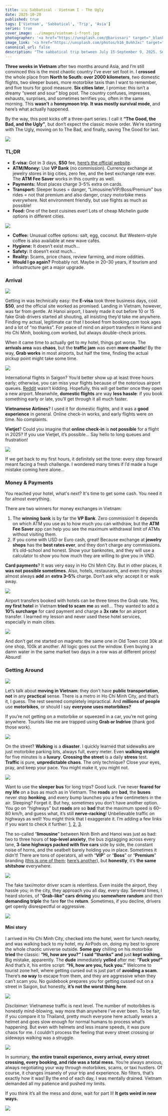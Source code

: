 ```yaml
---
title: 🇻🇳 Sabbatical - Vietnam I - The Ugly
date: 2025-10-20
published: true
tags: ['Vietnam', 'Sabbatical', 'Trip', 'Asia']
series: true
cover_image: ../images/vietnam-i-front.jpg
photographer: '<a href="https://unsplash.com/@barissari" target="_blank" rel="nofollow noopener noreferrer">me :)</a>'
image_link: '<a href="https://unsplash.com/photos/h16_8uhhJxc" target="_blank" rel="nofollow noopener noreferrer">Unsplash</a>'
canonical_url: false
description: "The sabbatical trip between July 15-September 9, 2025. Second country: traveling north to south in Vietnam."
---
```


**Three weeks in Vietnam** after two months around Asia, and I’m still convinced this is the most chaotic country I’ve ever set foot in. I **crossed** the whole place from **North to South: over 2000 kilometers**, two domestic flights, two sleeper buses, more motorbike taxis than I want to remember, and five tours for good measure. **Six cities later**, I promise: this isn’t a dreamy “sweet and sour” blog post. The country confuses, impresses, exhausts, surprises, and sometimes terrifies you, often in the same morning. This **wasn’t** a **honeymoon trip**. **It was mostly survival mode**, and here’s what actually happened.

By the way, this post kicks off a three-part series. I call it **“The Good, the Bad, and the Ugly”**, but don’t expect the classic movie order. We’re starting with The Ugly, moving on to The Bad, and finally, saving The Good for last.

![](https://cdn-images-1.medium.com/max/1200/1*PwdEYIJutHku-IiT4d63jA.jpeg)

### TL;DR

*   **E-visa:** Got in 3 days, **$50** fee, [here’s the official website](https://evisa.gov.vn/).
*   **ATM/Money:** Use **VP Bank** (no commission). Currency exchange at jewelry stores in big cities, zero fee, and the best exchange rate ever. The **ATM Fee Saver** works in this country as well.
*   **Payments:** Most places charge 3–5% extra on cards.
*   **Transport:** Sleeper buses = danger, “Limousine/VIP/Boss/Premium” bus rides = not that premium and also danger, crazy motorbike mess everywhere. Not environment friendly, but use flights as much as possible!
*   **Food:** One of the best cuisines ever! Lots of cheap Michelin guide options in different cities.

![](https://cdn-images-1.medium.com/max/800/1*Yxa_3HOz8ymrASaZIzGLGA.jpeg)

*   **Coffee:** Unusual coffee options: salt, egg, coconut. But Western-style coffee is also available at new wave cafés.
*   **Hygiene:** It doesn’t exist much...
*   **Safety:** It doesn’t exist much...
*   **Reality:** Scams, price chaos, review farming, and more oddities.
*   **Would I go again?** Probably not. Maybe in 20–30 years, if tourism and infrastructure get a major upgrade.

### Arrival

![](https://cdn-images-1.medium.com/max/1200/1*UXVeadWL1LmLjr6kGWNtVQ.jpeg)

Getting in was technically easy: the **E-visa** took three business days, cost **$50**, and the official site worked as promised. Landing in Vietnam, however, was far from gentle. At Hanoi airport, I barely made it out before 10 or 15 fake Grab drivers started all shouting, all insisting they’d take me anywhere. Finding my actual, legitimate car that I booked from booking.com took ages and a lot of “no thanks”. For peace of mind on airport transfers in Hanoi and Ho Chi Minh, booking.com worked, but always double-check prices.

When it came time to actually get to my hotel, things got worse. The **arrivals area** was **chaos**, but the **traffic jam** was even **more chaotic**! By the way, **Grab works** in most airports, but half the time, finding the actual pickup point might take some time.

![](https://cdn-images-1.medium.com/max/1200/1*WLNenKbac-HpCcxLey0c8Q.jpeg)

International flights in Saigon? You’d better show up at least three hours early; otherwise, you can miss your flights because of the notorious airport queues. [Reddit](https://www.reddit.com/r/VietNam/comments/1hzqixs/what_absolute_nonsense_is_saigon_airport/?utm_source=share&utm_medium=web3x&utm_name=web3xcss&utm_term=1&utm_content=share_button) wasn’t kidding. Hopefully, this will get better once they open a new airport. Meanwhile, **domestic flights** are way **less hassle**: if you book something early or late, you’ll get through it all much faster.

**Vietnamese Airlines**? I used it for domestic flights, and it was a **good experience** in general. Online check-in works, and early flights were on time. No complaints.

**Vietjet**? Could you imagine that **online check-in** is **not possible** for a flight in 2025? If you use Vietjet, it’s possible… Say hello to long queues and frustration!

![](https://cdn-images-1.medium.com/max/1200/1*wVaMHtOR5vci92oq_Jr8wA.jpeg)

If we get back to my first hours, it definitely set the tone: every step forward meant facing a fresh challenge. I wondered many times if I’d made a huge mistake coming here alone...

### Money & Payments

You reached your hotel, what's next? It's time to get some cash. You need it for almost everything.

There are two winners for money exchanges in Vietnam:

1.  The **winning** **bank** is by far the **VP Bank**. Zero commission! It depends on which ATM you use as to how much you can withdraw, but the **ATM Fee Saver** app can help you see the maximum withdrawal limit of ATMs without visiting them.
2.  If you come with USD or Euro cash, great! Because exchange at **jewelry shops** has the **best rates ever**, and they don’t charge any commissions. It’s old-school and honest. Show your banknotes, and they will use a calculator to show you how much they are willing to give you in VND.

**Card payments**? It was very easy in Ho Chi Minh City. But in other places, it **was not possible sometimes**. Also, hotels, restaurants, and even tiny shops almost always **add** an **extra 3–5%** charge. Don’t ask why: accept it or walk away.

![](https://cdn-images-1.medium.com/max/800/1*r3B6hOiJcd_5i5IlwkuL4A.jpeg)

Airport transfers booked with hotels can be three times the Grab rate. Yes, **my first hotel** in Vietnam **tried to scam** **me** as well… They wanted to add a **10% surcharge** for card payment and charge a **3x rate** for an airport transfer. I learned my lesson and never used these hotel services, especially in main cities.

![](https://cdn-images-1.medium.com/max/800/1*3JBsE9ujbzrPdXA-3bGkGQ.jpeg)

And don’t get me started on magnets: the same one in Old Town cost 30k at one shop, 100k at another. All logic goes out the window. Even buying a damn water in the same market two days in a row was at different prices! Absurd!

### Getting Around

![](https://cdn-images-1.medium.com/max/1200/1*qVKXjYJOXLf5y4gmPM14dg.jpeg)

Let’s talk about **moving in Vietnam**: they don’t have **public transportation**, **not** in any **practical** sense. There is a metro in Ho Chi Minh City, and that’s it, I guess. The rest seemed completely impractical. And **millions of people** use **motorbikes**, or should I say **everyone uses motorbikes?**

If you’re not getting on a motorbike or squeezed in a car, you’re not going anywhere. Tourists like me are trapped using **Grab or Indrive** (thank god those work).

![](https://cdn-images-1.medium.com/max/1200/1*Wygn2X_5N3crlJhZc97PXg.jpeg)

On the street? **Walking** is a **disaster**. I quickly learned that sidewalks are just motorbike parking lots, always full, every meter. Even **walking straight** for five minutes is a **luxury**. **Crossing the street** is a daily **stress** test. **Traffic** is pure, **unpredictable chaos**. The only technique? Close your eyes, pray, and keep your pace. You might make it, you might not.

![](https://cdn-images-1.medium.com/max/1200/1*lpUN340d-Iv7pk44QU1pww.jpeg)

Want to use the **sleeper bus** for long trips? Good luck. I’ve never **feared for my life** on a bus as much as in Vietnam. The **roads** are **bad**, the **buses** never stop **honking**, and every bump launches you a few centimeters in the air. Sleeping? Forget it. But hey, sometimes you don’t have another option. You go on “highways” but **roads** are so **bad** that the maximum speed is 60–80 km/h, and guess what, it’s still **nerve-racking**! Unbelievable traffic on highways as well! You might think that I exaggerate it. I’m adding a few links if you want to check it further: [1](https://www.reddit.com/r/VietNam/comments/1mznr3x/serious_warning_about_traveling_by_sleeper_bus_in/), [2](https://www.reddit.com/r/VietNam/comments/1m9ia3z/has_this_become_normal_in_vietnam/), [3](https://www.reddit.com/r/VietNam/comments/1evuwsy/sleeper_bus_from_hell/).

The so-called “**limousine**” between Ninh Binh and Hanoi was just as bad: two to three hours of **top-level anxiety**, the bus zigzagging across every lane, **3-lane highways packed with five cars** side by side, the constant noise of horns, and the seatbelt barely holding you in place. Sometimes it didn’t! There are tons of operators, all with “**VIP**” or “**Boss**” or “**Premium**” branding ([this is one of them](https://12go.asia/en/operator/hoang-minh-limousine); [here’s another](https://dailylimousine.com/)), but **honestly**, it’s **the same shitshow** everywhere.

![](https://cdn-images-1.medium.com/max/1200/1*FRCoMXwe1Sf2JzrYDu7EOA.jpeg)

The fake taxi/motor driver scam is relentless. Even inside the airport, they hassle you; in the city, they approach you all day, every day. Several times, I heard stories, of “**Grab-like” cars** **driving** you **somewhere random** and then **demanding triple** the fare **for** the **return**. Sometimes, if you decline, drivers get openly disrespectful or aggressive.

![](https://cdn-images-1.medium.com/max/800/1*x6NZ5he0tc_4ewXtRGv6Gg.jpeg)

#### Mini story
I arrived in Ho Chi Minh City, checked into the hotel, went for lunch nearby, and was walking back to my hotel, my AirPods on, doing my best to ignore the whole chaotic universe outside. **Some guy** chilling on his motorbike **tried** the classic: **“Hi, how are you?”** **I said “thanks”** **and** just **kept walking**. Big mistake, apparently. The **dude** immediately **yelled** after me: **“Fuck you!”** And that’s it, his entire script: **“Hi, how are you, fuck you.”** Welcome to tourist zone hell, where getting cursed out is just part of **avoiding a scam**. There’s **no way** to escape from them, and they are aggressive when they can’t scam you. No guidebook prepares you for getting cussed out on a street in Saigon, but honestly, **it’s not the worst thing here**.

![](https://cdn-images-1.medium.com/max/1200/1*h6NTNPVYyytLW33oi99fQA.jpeg)

_Disclaimer:_ Vietnamese traffic is next level. The number of motorbikes is honestly mind-blowing, way more than anywhere I’ve ever been. To be fair, if you compare it to Thailand, pretty much everyone here actually wears a helmet and goes slow enough for normal humans to process what’s happening. But even with helmets and less insane speeds, it was pure chaos for me. I couldn’t process the feeling that every street crossing or sideways walking was a struggle.

![](https://cdn-images-1.medium.com/max/800/1*OsQtoljOwedj_6GCTY3pcg.jpeg)

In summary, **the entire transit experience, every arrival, every street crossing, every booking, and ride was a total mess.** You’re always anxious, always negotiating your way through motorbikes, scams, or taxi hustlers. Of course, it changes insanely of your trip and experience. No filters, that’s exactly how it was! By the end of each day, I was mentally drained. Vietnam demanded all my patience and pushed my limits.

If you think it’s all the mess and done, wait for part II! **It gets weird in new ways.**

![](https://cdn-images-1.medium.com/max/1200/1*aoAK2ahM851_HMXRBj_55A.jpeg)

